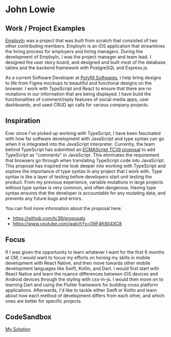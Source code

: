 # John Lowie

## Work / Project Examples

<a href='https://github.com/JohnLowie4/EmployIn'>EmployIn</a> was a project that was built from scratch that consisted of two other contributing members. EmployIn is an iOS application that streamlines the hiring process for employers and hiring managers. During the development of EmployIn, I was the project manager and team lead. I designed the user story board, and designed and built most of the database tables and the backend framework with PostgreSQL and Express.js. 

As a current Software Developer at <a href='polyfill.cc'>Polyfill Softwares</a>, I help bring designs to life from Figma mockups to beautiful and functional designs on the browser. I work with TypeScript and React to ensure that there are no mutations in our information that are being displayed. I have build the functionalities of comment/reply features of social media apps, user dashboards, and used CRUD api calls for various company projects.

## Inspiration

Ever since I've picked up working with TypeScript, I have been fascinated with how far software development with JavaScript and type syntax can go when it is integrated into the JavaScript interpreter. Currently, the team behind TypeScript has submitted an <a href='https://devblogs.microsoft.com/typescript/a-proposal-for-type-syntax-in-javascript/'>ECMAScript TC39 proposal</a> to add TypeScript as "comments" in JavaScript. This eliminates the requirement that browsers go through when translating TypeScript code into JavaScript. This proposal has inspired me look deeper into working with TypeScript and explore the importance of type syntax in any project that I work with. Type syntax is like a layer of testing before developers start unit testing the product. From my previous experience, variable mutations in large projects without type syntax is very common, and often dangerous. Having type syntax ensures that the developer is accountable for any mutating data, and prevents any future bugs and errors.

You can find more information about the proposal here:

- https://github.com/tc39/proposals
- https://www.youtube.com/watch?v=O9F4K804XC8

## Focus

If I was given the opportunity to learn whatever I want for the first 6 months at CM, I would want to focus my efforts on honing my skills in mobile development with React Native, and then move towards other mobile development languages like Swift, Kotlin, and Dart. I would first start with React Native and learn the nuance differences between iOS devices and Android devices through the styling with css-in-js. I would then move on to learning Dart and using the Flutter framework for building cross platform applications. Afterwards, I'd like to tackle either Swift or Kotlin and learn about how each method of development differs from each other, and which ones are better for specific projects.

## CodeSandbox

<a href='https://codesandbox.io/s/to0zny?file=/README.md'>My Solution</a>
